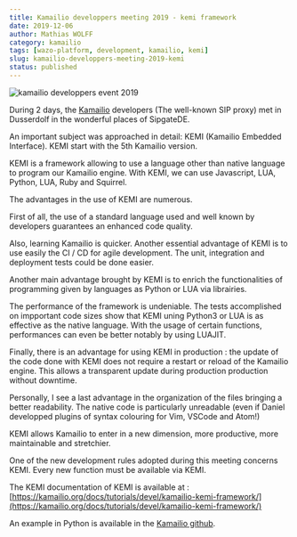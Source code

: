 ```yaml
---
title: Kamailio developpers meeting 2019 - kemi framework
date: 2019-12-06
author: Mathias WOLFF
category: kamailio
tags: [wazo-platform, development, kamailio, kemi]
slug: kamailio-developpers-meeting-2019-kemi
status: published
---
```


![kamailio developpers event 2019](../static/images/blog/kamailio-dev-meeting-2019/kamailio_dev_event_2019.jpeg)

During 2 days, the [Kamailio](https://www.kamailio.org) developers (The well-known SIP proxy) met in Dusserdolf in the wonderful places of SipgateDE.

An important subject was approached in detail: KEMI (Kamailio Embedded Interface). KEMI start with the 5th Kamailio version.

KEMI is a framework allowing to use a language other than native language to program our Kamailio engine. With KEMI, we can use Javascript, LUA, Python, LUA, Ruby and Squirrel.

The advantages in the use of KEMI are numerous.

First of all, the use of a standard language used and well known by developers guarantees an enhanced code quality.

Also, learning Kamailio is quicker. Another essential advantage of KEMI is to use easily the CI / CD for agile development.
The unit, integration and deployment tests could be done easier.

Another main advantage brought by KEMI is to enrich the functionalities of programming given by languages as Python or LUA via librairies.

The performance of the framework is undeniable. The tests accomplished on impportant code sizes show that KEMI uning Python3 or LUA is as effective as the native language. With the usage of certain functions, performances can even be better notably by using LUAJIT.

Finally, there is an advantage for using KEMI in production : the update of the code done with KEMI does not require a restart or reload of the Kamailio engine. This allows a transparent update during production production without downtime.

Personally, I see a last advantage in the organization of the files bringing a better readability. The native code is particularly unreadable (even if Daniel developped plugins of syntax colouring for Vim, VSCode and Atom!)

KEMI allows Kamailio to enter in a new dimension, more productive, more maintainable and stretchier.

One of the new development rules adopted during this meeting concerns KEMI. Every new function must be available via KEMI.

The KEMI documentation of KEMI is available at : [https://kamailio.org/docs/tutorials/devel/kamailio-kemi-framework/](https://kamailio.org/docs/tutorials/devel/kamailio-kemi-framework/)

An example in Python is available in the [Kamailio github](https://github.com/kamailio/kamailio/blob/master/misc/examples/kemi/kamailio-basic-kemi-python.py).
